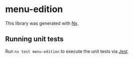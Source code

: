 # menu-edition

This library was generated with [Nx](https://nx.dev).

## Running unit tests

Run `nx test menu-edition` to execute the unit tests via [Jest](https://jestjs.io).
